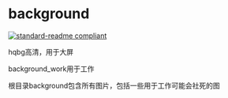 # background
[![standard-readme compliant](https://img.shields.io/badge/readme%20style-standard-brightgreen.svg?style=flat-square)](https://github.com/RichardLitt/standard-readme)

hqbg高清，用于大屏

background_work用于工作

根目录background包含所有图片，包括一些用于工作可能会社死的图

